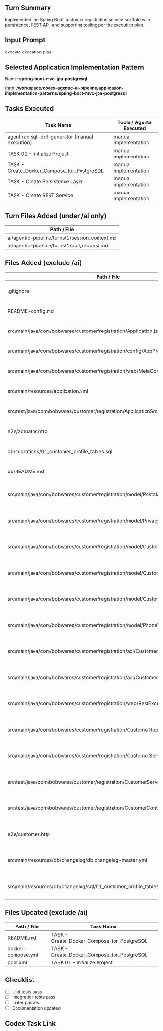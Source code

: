 <!--
PR TITLE (agent must set the GitHub PR title field to the following exact value):
Turn 1 – 2025-10-29 – 17:04:39
-->

## Turn Summary

Implemented the Spring Boot customer registration service scaffold with persistence, REST API, and supporting tooling per the execution plan.

## Input Prompt

execute execution plan

## Selected Application Implementation Pattern

Name: **spring-boot-mvc-jpa-postgresql**

Path: **/workspace/codex-agentic-ai-pipeline/application-implementation-patterns/spring-boot-mvc-jpa-postgresql**


## Tasks Executed

| Task Name | Tools / Agents Executed |
| --------- | ----------------------- |
| agent run sql-ddl-generator (manual execution) | manual implementation |
| TASK 01 – Initialize Project | manual implementation |
| TASK - Create_Docker_Compose_for_PostgreSQL | manual implementation |
| TASK - Create Persistence Layer | manual implementation |
| TASK - Create REST Service | manual implementation |

## Turn Files Added (under /ai only)

| Path / File |
| ----------- |
| ai/agentic-pipeline/turns/1/session_context.md |
| ai/agentic-pipeline/turns/1/pull_request.md |

## Files Added (exclude /ai)

| Path / File | Task Name |
| ----------- | --------- |
| .gitignore | TASK 01 – Initialize Project |
| README-config.md | TASK 01 – Initialize Project |
| src/main/java/com/bobwares/customer/registration/Application.java | TASK 01 – Initialize Project |
| src/main/java/com/bobwares/customer/registration/config/AppProperties.java | TASK 01 – Initialize Project |
| src/main/java/com/bobwares/customer/registration/web/MetaController.java | TASK 01 – Initialize Project |
| src/main/resources/application.yml | TASK 01 – Initialize Project |
| src/test/java/com/bobwares/customer/registration/ApplicationSmokeTest.java | TASK 01 – Initialize Project |
| e2e/actuator.http | TASK 01 – Initialize Project |
| db/migrations/01_customer_profile_tables.sql | agent run sql-ddl-generator |
| db/README.md | agent run sql-ddl-generator |
| src/main/java/com/bobwares/customer/registration/model/PostalAddress.java | TASK - Create Persistence Layer |
| src/main/java/com/bobwares/customer/registration/model/PrivacySettings.java | TASK - Create Persistence Layer |
| src/main/java/com/bobwares/customer/registration/model/CustomerEmail.java | TASK - Create Persistence Layer |
| src/main/java/com/bobwares/customer/registration/model/CustomerPhoneNumber.java | TASK - Create Persistence Layer |
| src/main/java/com/bobwares/customer/registration/model/Customer.java | TASK - Create Persistence Layer |
| src/main/java/com/bobwares/customer/registration/model/PhoneType.java | TASK - Create Persistence Layer |
| src/main/java/com/bobwares/customer/registration/api/CustomerDto.java | TASK - Create REST Service |
| src/main/java/com/bobwares/customer/registration/api/CustomerController.java | TASK - Create REST Service |
| src/main/java/com/bobwares/customer/registration/web/RestExceptionHandler.java | TASK - Create REST Service |
| src/main/java/com/bobwares/customer/registration/CustomerRepository.java | TASK - Create Persistence Layer |
| src/main/java/com/bobwares/customer/registration/CustomerService.java | TASK - Create Persistence Layer |
| src/test/java/com/bobwares/customer/registration/CustomerServiceTests.java | TASK - Create REST Service |
| src/test/java/com/bobwares/customer/registration/CustomerControllerIT.java | TASK - Create REST Service |
| e2e/customer.http | TASK - Create REST Service |
| src/main/resources/db/changelog/db.changelog-master.yml | TASK - Create Persistence Layer |
| src/main/resources/db/changelog/sql/01_customer_profile_tables.sql | TASK - Create Persistence Layer |

## Files Updated (exclude /ai)

| Path / File | Task Name |
| ----------- | --------- |
| README.md | TASK - Create_Docker_Compose_for_PostgreSQL |
| docker-compose.yml | TASK - Create_Docker_Compose_for_PostgreSQL |
| pom.xml | TASK 01 – Initialize Project |

## Checklist

- [ ] Unit tests pass
- [ ] Integration tests pass
- [ ] Linter passes
- [ ] Documentation updated

## Codex Task Link
<leave blank>
